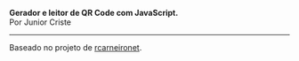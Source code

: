 <b>Gerador e leitor de QR Code com JavaScript.</b>
<br />Por Junior Criste
<hr />
Baseado no projeto de <a href="https://github.com/rcarneironet/qrcode-js">rcarneironet</a>.